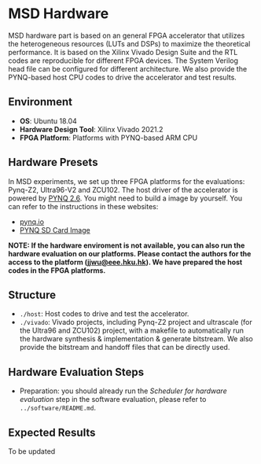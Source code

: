 # MSD Hardware
MSD hardware part is based on an general FPGA accelerator that utilizes the heterogeneous resources (LUTs and DSPs) to maximize the theoretical performance. It is based on the Xilinx Vivado Design Suite and the RTL codes are reproducible for different FPGA devices. The System Verilog head file can be configured for different architecture. We also provide the PYNQ-based host CPU codes to drive the accelerator and test results.

## Environment
* **OS**: Ubuntu 18.04
* **Hardware Design Tool**: Xilinx Vivado 2021.2
* **FPGA Platform**: Platforms with PYNQ-based ARM CPU

## Hardware Presets
In MSD experiments, we set up three FPGA platforms for the evaluations: Pynq-Z2, Ultra96-V2 and ZCU102. The host driver of the accelerator is powered by [PYNQ 2.6](https://pynq.readthedocs.io/en/v2.6.1/index.html). You might need to build a image by yourself. You can refer to the instructions in these websites:

- [pynq.io](http://www.pynq.io/board.html)
- [PYNQ SD Card Image](https://pynq.readthedocs.io/en/latest/pynq_sd_card.html)

**NOTE: If the hardware enviroment is not available, you can also run the hardware evaluation on our platforms. Please contact the authors for the access to the platform (jjwu@eee.hku.hk). We have prepared the host codes in the FPGA platforms.**

## Structure
* `./host`: Host codes to drive and test the accelerator.
* `./vivado`: Vivado projects, including Pynq-Z2 project and ultrascale (for the Ultra96 and ZCU102) project, with a makefile to automatically run the hardware synthesis & implementation & generate bitstream. We also provide the bitstream and handoff files that can be directly used.

## Hardware Evaluation Steps
- Preparation: you should already run the *Scheduler for hardware evaluation* step in the software evaluation, please refer to `../software/README.md`.


## Expected Results
To be updated